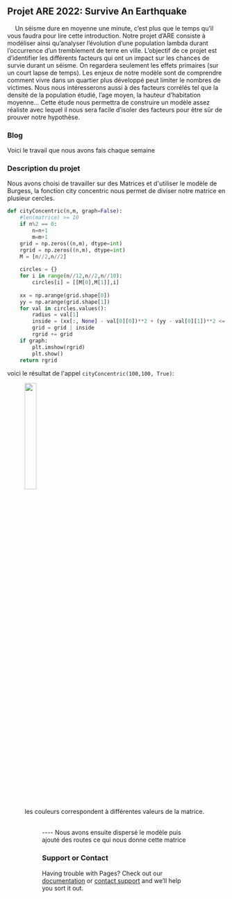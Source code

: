 ## Projet ARE 2022: Survive An Earthquake

  Un séisme dure en moyenne une minute, c’est plus que le temps qu’il vous faudra pour lire cette introduction. Notre projet d’ARE consiste à modéliser ainsi qu’analyser l’évolution d’une population lambda durant l’occurrence d’un tremblement de terre en ville. L’objectif de ce projet est d’identifier les différents facteurs qui ont un impact sur les chances de survie durant un séisme. On regardera seulement les effets primaires (sur un court lapse de temps). Les enjeux de notre modèle sont de comprendre comment vivre dans un quartier plus développé peut limiter le nombres de victimes. Nous nous intéresserons aussi à des facteurs corrélés tel que la densité de la population étudié, l’age moyen, la hauteur d’habitation moyenne… Cette étude nous permettra de construire un modèle assez réaliste avec lequel il nous sera facile d’isoler des facteurs pour être sûr de prouver notre hypothèse.

### Blog

Voici le travail que nous avons fais chaque semaine

### Description du projet

Nous avons choisi de travailler sur des Matrices et d'utiliser le modèle de Burgess, la fonction city concentric nous permet de diviser notre matrice en plusieur cercles.
```py
def cityConcentric(n,m, graph=False):
    #len(matrice) >= 10
    if n%2 == 0:
        n=n+1
        m=m+1
    grid = np.zeros((n,m), dtype=int) 
    rgrid = np.zeros((n,m), dtype=int) 
    M = [n//2,n//2]
        
    circles = {}
    for i in range(n//12,n//2,n//10):
        circles[i] = [[M[0],M[1]],i]
    
    xx = np.arange(grid.shape[0])
    yy = np.arange(grid.shape[1])
    for val in circles.values():
        radius = val[1]
        inside = (xx[:, None] - val[0][0])**2 + (yy - val[0][1])**2 <= radius**2
        grid = grid | inside
        rgrid += grid
    if graph:
        plt.imshow(rgrid)
        plt.show()
    return rgrid
```

voici le résultat de l'appel `cityConcentric(100,100, True)`: 

<figure>
    <img width="25%" src="https://user-images.githubusercontent.com/99738357/163983314-b5af5387-a496-4715-94f9-5afcf9927ca8.png">
    <figcaption>les couleurs correspondent à différentes valeurs de la matrice.</figcaption>
<figure>
<br>
----
Nous avons ensuite dispersé le modèle puis ajouté des routes ce qui nous donne cette matrice

### Support or Contact

Having trouble with Pages? Check out our [documentation](https://docs.github.com/categories/github-pages-basics/) or [contact support](https://support.github.com/contact) and we’ll help you sort it out.
